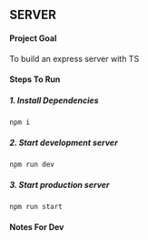 ## SERVER

#### Project Goal

To build an express server with TS

#### Steps To Run

##### 1. Install Dependencies

```
npm i
```

##### 2. Start development server

```
npm run dev
```

##### 3. Start production server

```
npm run start
```

#### Notes For Dev

